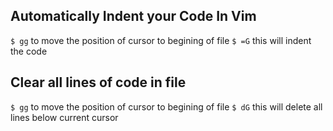 ## Automatically Indent your Code In Vim
`$ gg`     to move the position of cursor to begining of file
`$ =G`     this will indent the code


## Clear all lines of code in file
`$ gg`     to move the position of cursor to begining of file
`$ dG`     this will delete all lines below current cursor

